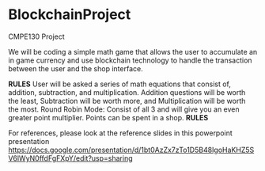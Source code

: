 # BlockchainProject
CMPE130 Project

We will be coding a simple math game that allows the user to accumulate an in game currency and use blockchain technology to handle the transaction between the user and the shop interface.

**RULES**
User will be asked a series of math equations that consist of, addition, subtraction, and multiplication.
Addition questions will be worth the least, Subtraction will be worth more, and Multiplication will be worth the most.
Round Robin Mode: Consist of all 3 and will give you an even greater point multiplier.
Points can be spent in a shop.
**RULES**

For references, please look at the reference slides in this powerpoint presentation
https://docs.google.com/presentation/d/1bt0AzZx7zTo1D5B48IgoHaKHZ5SV6lWyN0ffdFgFXpY/edit?usp=sharing
